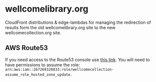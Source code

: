 # wellcomelibrary.org

CloudFront distributions & edge-lambdas for managing the redirection of results form the old wellcomelibrary.org site to the new wellcomecollection.org site.

## AWS Route53 

If you need access to the Route53 console use [this link](https://console.aws.amazon.com/route53/v2/hostedzones?#ListRecordSets/Z78J6G8RSOLSZ). You will need to have permissions to assume the role: `arn:aws:iam::267269328833:role/wellcomecollection-assume_role_hosted_zone_update`.
